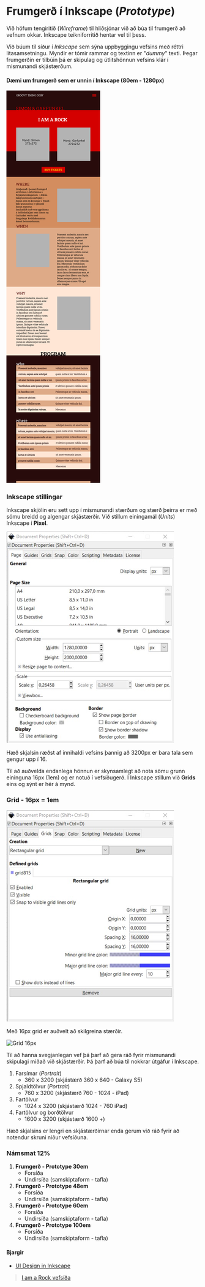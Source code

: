 # Frumgerð í Inkscape (_Prototype_)

Við höfum tengiritið (_Wireframe_) til hliðsjónar við að búa til frumgerð að vefnum okkar. Inkscape teikniforritið hentar vel til þess. 

Við búum til síður í _Inkscape_ sem sýna uppbyggingu vefsins með réttri litasamsetningu. Myndir er tómir rammar og textinn er "_dummy_" texti. Þegar frumgerðin er tilbúin þá er skipulag og útlitshönnun vefsins klár í mismunandi skjástærðum. 

#### Dæmi um frumgerð sem er unnin í Inkscape (80em - 1280px)

![1280](vinnugogn/prototype1280x3200-OUT.svg)

### Inkscape stillingar

Inkscape skjölin eru sett upp í mismunandi stærðum og stærð þeirra er með sömu breidd og algengar skjástærðir. Við stillum einingamál (_Units_) Inkscape í **Pixel**.

![Inkscape document properties](vinnugogn/document-properties.jpg)

Hæð skjalsin ræðst af innihaldi vefsins þannig að 3200px er bara tala sem gengur upp í 16.

Til að auðvelda endanlega hönnun er skynsamlegt að nota sömu grunn eininguna 16px (1em) og er notuð í vefsíðugerð. Í Inkscape stillum við **Grids** eins og sýnt er hér á mynd.

### Grid - 16px = 1em

![Grid 16px](vinnugogn/grids-16px.jpg)

Með 16px grid er auðvelt að skilgreina stærðir.

![Grid 16px](vinnugogn/Skjámynd1280x800.jpg)

Til að hanna svegjanlegan vef þá þarf að gera ráð fyrir mismunandi skipulagi miðað við skjástærðir. Þá þarf að búa til nokkrar útgáfur í Inkscape.

1. Farsímar  (_Portrait_)
   * 360 x 3200 (skjástærð 360 x 640 - Galaxy S5) 
1. Spjaldtölvur  (_Portrait_)
   * 760 x 3200 (skjástærð 760 - 1024 - iPad) 
1. Fartölvur 
   * 1024 x 3200 (skjástærð 1024 - 760 iPad) 
1. Fartölvur og borðtölvur
   * 1600 x 3200 (skjástærð 1600 +) 

Hæð skjalsins er lengri en skjástærðirnar enda gerum við ráð fyrir að notendur skruni niður vefsíðuna.

### Námsmat 12%

1. **Frumgerð - Prototype 30em**
   * Forsíða
   * Undirsíða (samskiptaform - tafla)
1. **Frumgerð - Prototype 48em** 
   * Forsíða
   * Undirsíða (samskiptaform - tafla)
1. **Frumgerð - Prototype 60em** 
   * Forsíða
   * Undirsíða (samskiptaform - tafla)
1. **Frumgerð - Prototype 100em** 
   * Forsíða
   * Undirsíða (samskiptaform - tafla)

#### Bjargir

* [UI Design in Inkscape](https://manjitkarve.com/posts/category/inkscape/inkscape-tutorials/)

> [I am a Rock vefsíða](https://vefhonnun.github.io/synidaemi/iamarock/)
